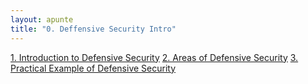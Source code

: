 ```yaml
---
layout: apunte
title: "0. Deffensive Security Intro"
---
```


[1. Introduction to Defensive Security](/apuntes/thm/0-pre-career/1-pre-security/1-introduction-to-cybersecurity/2-deffensive-security-intro/1-introduction-to-defensive-security/)
[2. Areas of Defensive Security](/apuntes/thm/0-pre-career/1-pre-security/1-introduction-to-cybersecurity/2-deffensive-security-intro/2-areas-of-defensive-security/)
[3. Practical Example of Defensive Security](/apuntes/thm/0-pre-career/1-pre-security/1-introduction-to-cybersecurity/2-deffensive-security-intro/3-practical-example-of-defensive-security/)
